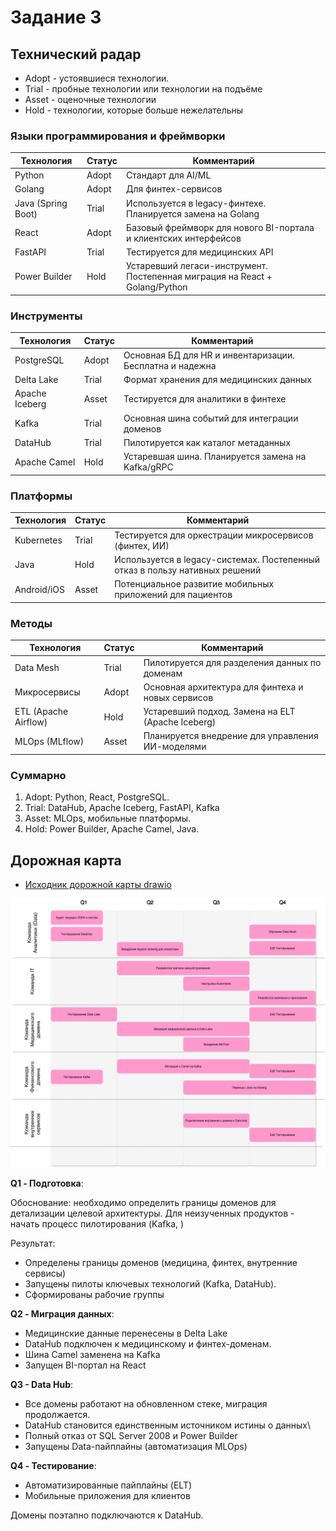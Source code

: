 # Задание 3

## Технический радар

- Adopt - устоявшиеся технологии.
- Trial - пробные технологии или технологии на подъёме
- Asset - оценочные технологии
- Hold - технологии, которые больше нежелательны

### Языки программирования и фреймворки

| Технология  | Статус | Комментарий |
|---|---|---|
| Python | Adopt | Стандарт для AI/ML |
| Golang | Adopt | Для финтех-сервисов |
| Java (Spring Boot) | Trial | Используется в legacy-финтехе. Планируется замена на Golang |
| React | Adopt | Базовый фреймворк для нового BI-портала и клиентских интерфейсов |
| FastAPI | Trial | Тестируется для медицинских API |
| Power Builder | Hold | Устаревший легаси-инструмент. Постепенная миграция на React + Golang/Python |

### Инструменты

| Технология | Статус | Комментарий |
|---|---|---|
| PostgreSQL | Adopt | Основная БД для HR и инвентаризации. Бесплатна и надежна |
| Delta Lake | Trial | Формат хранения для медицинских данных |
| Apache Iceberg  | Asset | Тестируется для аналитики в финтехе |
| Kafka | Trial | Основная шина событий для интеграции доменов |
| DataHub | Trial | Пилотируется как каталог метаданных |
| Apache Camel | Hold | Устаревшая шина. Планируется замена на Kafka/gRPC |

### Платформы

| Технология | Статус | Комментарий |
|---|---|---|
| Kubernetes | Trial | Тестируется для оркестрации микросервисов (финтех, ИИ) |
| Java | Hold | Используется в legacy-системах. Постепенный отказ в пользу нативных решений |
| Android/iOS | Asset | Потенциальное развитие мобильных приложений для пациентов |

### Методы

| Технология | Статус | Комментарий |
|---|---|---|
| Data Mesh | Trial | Пилотируется для разделения данных по доменам |
| Микросервисы | Adopt | Основная архитектура для финтеха и новых сервисов |
| ETL (Apache Airflow) | Hold | Устаревший подход. Замена на ELT (Apache Iceberg) |
| MLOps (MLflow) | Asset | Планируется внедрение для управления ИИ-моделями |

### Суммарно

1. Adopt: Python, React, PostgreSQL.
2. Trial: DataHub, Apache Iceberg, FastAPI, Kafka
3. Asset: MLOps, мобильные платформы.
4. Hold: Power Builder, Apache Camel, Java.

## Дорожная карта

 - [Исходник дорожной карты drawio](./roadmap.drawio)

![Roadmap](./roadmap.drawio.png)

**Q1 - Подготовка**:

Обоснование: необходимо определить границы доменов для детализации целевой архитектуры.
Для неизученных продуктов - начать процесс пилотирования (Kafka, )

Результат:
 - Определены границы доменов (медицина, финтех, внутренние сервисы)
 - Запущены пилоты ключевых технологий (Kafka, DataHub).
 - Сформированы рабочие группы

**Q2 - Миграция данных**:

 - Медицинские данные перенесены в Delta Lake
 - DataHub подключен к медицинскому и финтех-доменам.
 - Шина Camel заменена на Kafka
 - Запущен BI-портал на React

**Q3 - Data Hub**:

 - Все домены работают на обновленном стеке, миграция продолжается.
 - DataHub становится единственным источником истины о данных\
 - Полный отказ от SQL Server 2008 и Power Builder
 - Запущены Data-пайплайны (автоматизация MLOps)

**Q4 - Тестирование**:

 - Автоматизированные пайплайны (ELT)
 - Мобильные приложения для клиентов

Домены поэтапно подключаются к DataHub.

